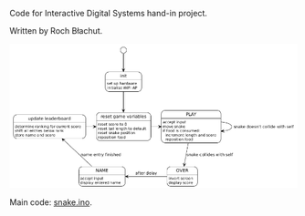 Code for Interactive Digital Systems hand-in project.

Written by Roch Błachut.

![state diagram](states.png)

Main code: [snake.ino](./snake.ino).
